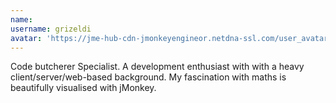 ```yaml
---
name: 
username: grizeldi
avatar: 'https://jme-hub-cdn-jmonkeyengineor.netdna-ssl.com/user_avatar/hub.jmonkeyengine.org/grizeldi/120/5302_2.png'
---
```

Code butcherer Specialist. A development enthusiast with with a heavy client/server/web-based background. My fascination with maths is beautifully visualised with jMonkey.
